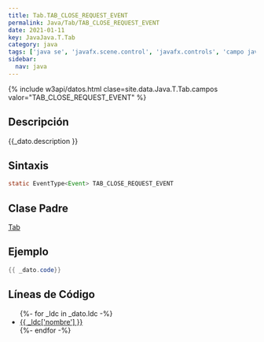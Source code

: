 ```yaml
---
title: Tab.TAB_CLOSE_REQUEST_EVENT
permalink: Java/Tab/TAB_CLOSE_REQUEST_EVENT
date: 2021-01-11
key: JavaJava.T.Tab
category: java
tags: ['java se', 'javafx.scene.control', 'javafx.controls', 'campo java', 'JavaFX 2.0']
sidebar: 
  nav: java
---
```


{% include w3api/datos.html clase=site.data.Java.T.Tab.campos valor="TAB_CLOSE_REQUEST_EVENT" %}

## Descripción
{{_dato.description }}

## Sintaxis
~~~java
static EventType<Event> TAB_CLOSE_REQUEST_EVENT
~~~

## Clase Padre
[Tab](/Java/Tab/)

## Ejemplo
~~~java
{{ _dato.code}}
~~~

## Líneas de Código
<ul>
{%- for _ldc in _dato.ldc -%}
   <li>
       <a href="{{_ldc['url'] }}">{{ _ldc['nombre'] }}</a>
   </li>
{%- endfor -%}
</ul>
